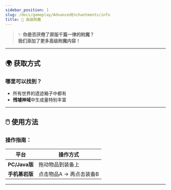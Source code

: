 ```yaml
---
sidebar_position: 1
slug: /docs/gameplay/AdvancedEnchantments/info
title: 📕 高级附魔
---
```


> ✨ **你是否厌倦了原版千篇一律的附魔？**  
> **我们添加了更多高级附魔内容！**

---

## 🌍 获取方式
### 哪里可以找到？
- 所有世界的遗迹箱子中都有
- **残墟神域**中生成量特别丰富

---

## 🖱️ 使用方法
### 操作指南：
| 平台          | 操作方式                     |
|---------------|------------------------------|
| **PC/Java版** | 拖动物品到装备上             |
| **手机基岩版**| 点击物品A → 再点击装备B      |

---